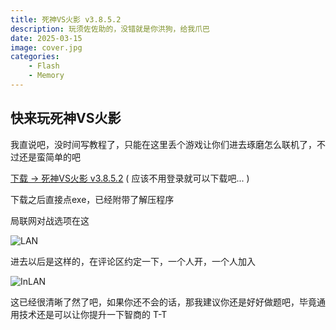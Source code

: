 ```yaml
---
title: 死神VS火影 v3.8.5.2
description: 玩须佐佐助的，没错就是你洪狗，给我爪巴
date: 2025-03-15
image: cover.jpg
categories:
    - Flash
    - Memory
---
```


## 快来玩死神VS火影

我直说吧，没时间写教程了，只能在这里丢个游戏让你们进去琢磨怎么联机了，不过还是蛮简单的吧

[下载 -> 死神VS火影 v3.8.5.2](https://share.feijipan.com/s/saGOZHaz) ( 应该不用登录就可以下载吧... )

下载之后直接点exe，已经附带了解压程序

局联网对战选项在这

![LAN](https://raw.gitmirror.com/live-block/live-block.github.io/main/content/post/BleachVSNaruto/LAN.png)

进去以后是这样的，在评论区约定一下，一个人开，一个人加入

![InLAN](https://raw.gitmirror.com/live-block/live-block.github.io/main/content/post/BleachVSNaruto/InLAN.png)

这已经很清晰了然了吧，如果你还不会的话，那我建议你还是好好做题吧，毕竟通用技术还是可以让你提升一下智商的 T-T

